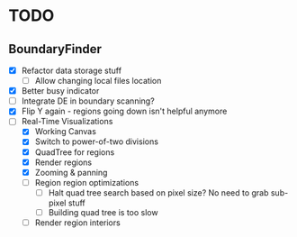 # TODO

## BoundaryFinder

- [x] Refactor data storage stuff
  - [ ] Allow changing local files location 
- [x] Better busy indicator
- [ ] Integrate DE in boundary scanning?
- [x] Flip Y again - regions going down isn't helpful anymore
- [ ] Real-Time Visualizations
  - [x] Working Canvas
  - [x] Switch to power-of-two divisions
  - [x] QuadTree for regions
  - [x] Render regions
  - [x] Zooming & panning
  - [ ] Region region optimizations
    - [ ] Halt quad tree search based on pixel size? No need to grab sub-pixel stuff
    - [ ] Building quad tree is too slow
  - [ ] Render region interiors
